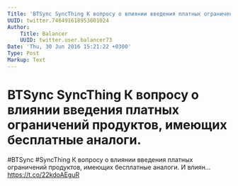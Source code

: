 ```yaml
---
Title: 'BTSync SyncThing К вопросу о влиянии введения платных ограничений продуктов, имеющих бесплатные аналоги.'
UUID: twitter.748491618953601024
Author:
    Title: Balancer
    UUID: twitter.user.balancer73
Date: 'Thu, 30 Jun 2016 15:21:22 +0300'
Type: Post
Markup: Text
---
```


# BTSync SyncThing К вопросу о влиянии введения платных ограничений продуктов, имеющих бесплатные аналоги.

#BTSync #SyncThing К вопросу о влиянии введения платных
ограничений продуктов, имеющих бесплатные аналоги. И влиян…
https://t.co/22kdoAEguR